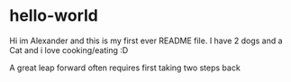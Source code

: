 # hello-world

Hi im Alexander and this is my first ever README file.
I have 2 dogs and a Cat and i love cooking/eating :D

A great leap forward often requires first taking two steps back
